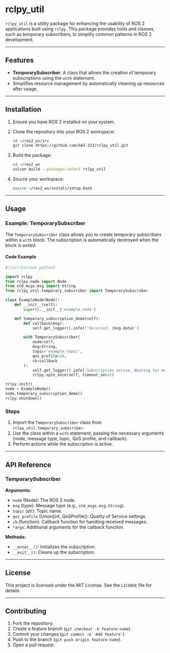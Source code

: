 # rclpy_util

`rclpy_util` is a utility package for enhancing the usability of ROS 2 applications built using `rclpy`. This package provides tools and classes, such as temporary subscribers, to simplify common patterns in ROS 2 development.

---

## Features

- **TemporarySubscriber**: A class that allows the creation of temporary subscriptions using the `with` statement.
- Simplifies resource management by automatically cleaning up resources after usage.

---

## Installation

1. Ensure you have ROS 2 installed on your system.
2. Clone the repository into your ROS 2 workspace:

    ```bash
    cd ~/ros2_ws/src
    git clone https://github.com/GAI-313/rclpy_util.git
    ```

3. Build the package:

    ```bash
    cd ~/ros2_ws
    colcon build --packages-select rclpy_util
    ```

4. Source your workspace:

    ```bash
    source ~/ros2_ws/install/setup.bash
    ```

---

## Usage

### Example: TemporarySubscriber

The `TemporarySubscriber` class allows you to create temporary subscribers within a `with` block. The subscription is automatically destroyed when the block is exited.

#### Code Example

```python
#!/usr/bin/env python3

import rclpy
from rclpy.node import Node
from std_msgs.msg import String
from rclpy_util.temporary_subscriber import TemporarySubscriber

class ExampleNode(Node):
    def __init__(self):
        super().__init__('example_node')

    def temporary_subscription_demo(self):
        def callback(msg):
            self.get_logger().info(f'Received: {msg.data}')

        with TemporarySubscriber(
            node=self,
            msg=String,
            topic='example_topic',
            qos_profile=10,
            cb=callback
        ):
            self.get_logger().info('Subscription active. Waiting for messages...')
            rclpy.spin_once(self, timeout_sec=5)

rclpy.init()
node = ExampleNode()
node.temporary_subscription_demo()
rclpy.shutdown()
```

### Steps

1. Import the `TemporarySubscriber` class from `rclpy_util.temporary_subscriber`.
2. Use the class within a `with` statement, passing the necessary arguments (node, message type, topic, QoS profile, and callback).
3. Perform actions while the subscription is active.

---

## API Reference

### TemporarySubscriber

**Arguments:**
- `node` (Node): The ROS 2 node.
- `msg` (type): Message type (e.g., `std_msgs.msg.String`).
- `topic` (str): Topic name.
- `qos_profile` (Union[int, QoSProfile]): Quality of Service settings.
- `cb` (function): Callback function for handling received messages.
- `*args`: Additional arguments for the callback function.

**Methods:**
- `__enter__()`: Initializes the subscription.
- `__exit__()`: Cleans up the subscription.

---

## License

This project is licensed under the MIT License. See the `LICENSE` file for details.

---

## Contributing

1. Fork the repository.
2. Create a feature branch (`git checkout -b feature-name`).
3. Commit your changes (`git commit -m 'Add feature'`).
4. Push to the branch (`git push origin feature-name`).
5. Open a pull request.

